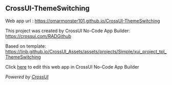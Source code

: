 ## CrossUI-ThemeSwitching
Web app url : https://omarmonster101.github.io/CrossUI-ThemeSwitching

This project was created by CrossUI No-Code App Builder: https://crossui.com/RADGithub

Based on template: https://linb.github.io/CrossUI_Assets/assets/projects/Simple/xui_project_tpl_ThemeSwitching

Click [here](https://crossui.com/RADGithub/#!from=github&owner=omarmonster101&repo=CrossUI-ThemeSwitching) to edit this web app in CrossUI No-Code App Builder

<i>Powered by [CrossUI](https://crossui.com)</i>
